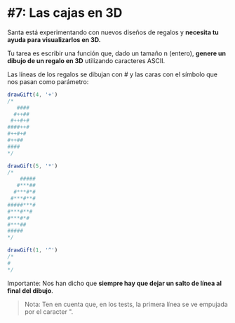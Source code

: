 # \#7: Las cajas en 3D

Santa está experimentando con nuevos diseños de regalos y **necesita tu ayuda para visualizarlos en 3D.**

Tu tarea es escribir una función que, dado un tamaño n (entero), **genere un dibujo de un regalo en 3D** utilizando caracteres ASCII.

Las líneas de los regalos se dibujan con # y las caras con el símbolo que nos pasan como parámetro:

```js
drawGift(4, '+')
/*
   ####
  #++##
 #++#+#
####++#
#++#+#
#++##
####
*/

drawGift(5, '*')
/*
    #####
   #***##
  #***#*#
 #***#**#
#####***#
#***#**#
#***#*#
#***##
#####
*/

drawGift(1, '^')
/*
#
*/
```

Importante: Nos han dicho que **siempre hay que dejar un salto de línea al final del dibujo**.

> Nota: Ten en cuenta que, en los tests, la primera línea se ve empujada por el caracter ".